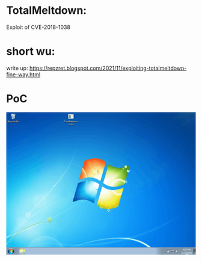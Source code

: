 # TotalMeltdown:
Exploit of CVE-2018-1038

# short wu:
write up: https://repzret.blogspot.com/2021/11/exploiting-totalmeltdown-fine-way.html

# PoC

![PoC](TotalMeltdown.gif)
